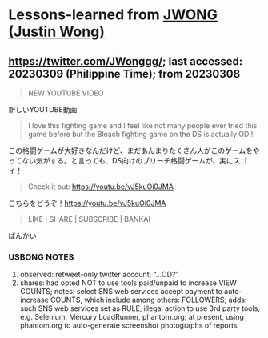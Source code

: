 # Lessons-learned from [JWONG (Justin Wong)](https://twitter.com/JWonggg?ref_src=twsrc%5Egoogle%7Ctwcamp%5Eserp%7Ctwgr%5Eauthor)

## https://twitter.com/JWonggg/; last accessed: 20230309 (Philippine Time); from 20230308

> NEW YOUTUBE VIDEO 

新しいYOUTUBE動画

> I love this fighting game and I feel like not many people ever tried this game before but the Bleach fighting game on the DS is actually OD!!! 

この格闘ゲームが大好きなんだけど、まだあんまりたくさん人がこのゲームをやってない気がする。と言っても、DS向けのブリーチ格闘ゲームが、実にスゴイ！

> Check it out: https://youtu.be/vJ5kuOi0JMA 

こちらをどうぞ！https://youtu.be/vJ5kuOi0JMA 

> LIKE | SHARE | SUBSCRIBE | BANKAI

ばんかい

### USBONG NOTES

1. observed: retweet-only twitter account; “…OD?”
2. shares: had opted NOT to use tools paid/unpaid to increase VIEW COUNTS; notes: select SNS web services accept payment to auto-increase COUNTS, which include among others: FOLLOWERS; adds: such SNS web services set as RULE, illegal action to use 3rd party tools, e.g. Selenium, Mercury LoadRunner, phantom.org; at present, using phantom.org to auto-generate screenshot photographs of reports
